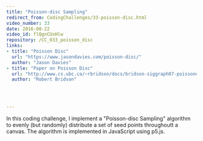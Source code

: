```yaml
---
title: "Poisson-disc Sampling"
redirect_from: CodingChallenges/33-poisson-disc.html
video_number: 33
date: 2016-08-22
video_id: flQgnCUxHlw
repository: /CC_033_poisson_disc
links:
- title: "Poisson Disc"  
  url: "https://www.jasondavies.com/poisson-disc/"
  author: "Jason Davies"
- title: "Paper on Poisson Disc"  
  url: "http://www.cs.ubc.ca/~rbridson/docs/bridson-siggraph07-poissondisk.pdf"
  author: "Robert Bridson"
  


  
---
```


In this coding challenge, I implement a "Poisson-disc Sampling" algorithm to evenly (but randomly) distribute a set of seed points throughoutt a canvas.  The algorithm is implemented in JavaScript using p5.js.

